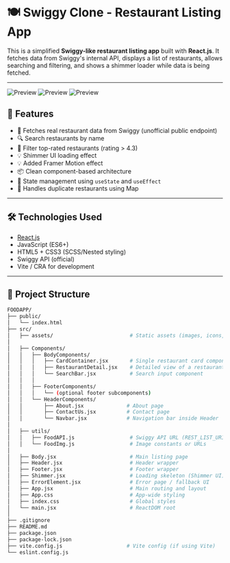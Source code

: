 # 🍽️ Swiggy Clone - Restaurant Listing App

This is a simplified **Swiggy-like restaurant listing app** built with **React.js**. It fetches data from Swiggy's internal API, displays a list of restaurants, allows searching and filtering, and shows a shimmer loader while data is being fetched.

---

![Preview]("https://github.com/user-attachments/assets/4c6c76ae-ad8b-432d-9c73-c717b32da5fe")
![Preview](https://github.com/user-attachments/assets/cfc0d673-dffd-4790-a0c0-40718d5487d0)
![Preview](https://github.com/user-attachments/assets/eb457b3d-9df6-47f8-b210-7ae98ff1dc0e)



## 🚀 Features

- 🛒 Fetches real restaurant data from Swiggy (unofficial public endpoint)
- 🔍 Search restaurants by name
- 🌟 Filter top-rated restaurants (rating > 4.3)
- 💡 Shimmer UI loading effect
- 💡 Added Framer Motion effect
- 📦 Clean component-based architecture
- 🔄 State management using `useState` and `useEffect`
- 🧹 Handles duplicate restaurants using Map

---

## 🛠️ Technologies Used

- [React.js](https://reactjs.org/)
- JavaScript (ES6+)
- HTML5 + CSS3 (SCSS/Nested styling)
- Swiggy API (official)
- Vite / CRA for development

---

## 📂 Project Structure
```bash
FOODAPP/
├── public/
│   └── index.html
├── src/
│   ├── assets/                         # Static assets (images, icons, etc.)
│
│   ├── Components/
│   │   ├── BodyComponents/
│   │   │   ├── CardContainer.jsx       # Single restaurant card component
│   │   │   ├── RestaurantDetail.jsx    # Detailed view of a restaurant (optional/extra)
│   │   │   └── SearchBar.jsx           # Search input component
│   │   │
│   │   ├── FooterComponents/
│   │   │   └── (optional footer subcomponents)
│   │   └── HeaderComponents/
│   │       ├── About.jsx              # About page
│   │       ├── ContactUs.jsx          # Contact page
│   │       └── Navbar.jsx             # Navigation bar inside Header
│
│   ├── utils/
│   │   ├── FoodAPI.js                  # Swiggy API URL (REST_LIST_URI)
│   │   └── FoodImg.js                  # Image constants or URLs
│
│   ├── Body.jsx                        # Main listing page
│   ├── Header.jsx                      # Header wrapper
│   ├── Footer.jsx                      # Footer wrapper
│   ├── Shimmer.jsx                     # Loading skeleton (Shimmer UI)
│   ├── ErrorElement.jsx                # Error page / fallback UI
│   ├── App.jsx                         # Main routing and layout
│   ├── App.css                         # App-wide styling
│   ├── index.css                       # Global styles
│   └── main.jsx                        # ReactDOM root
│
├── .gitignore
├── README.md
├── package.json
├── package-lock.json
├── vite.config.js                     # Vite config (if using Vite)
└── eslint.config.js
